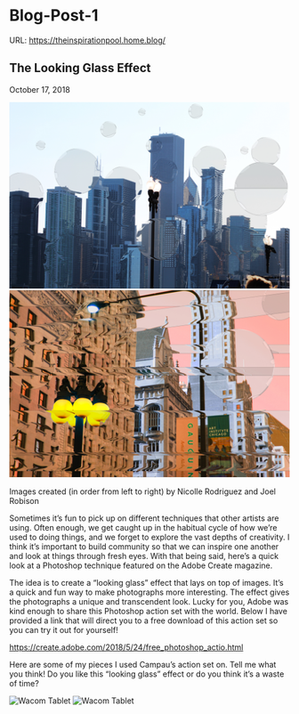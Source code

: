 # Blog-Post-1

URL: https://theinspirationpool.home.blog/

## The Looking Glass Effect
October 17, 2018

![adobe pictures](thefloatingcity.jpg)
![Wacom Tablet](chicagoedit.jpg)

Images created (in order from left to right) by Nicolle Rodriguez and Joel Robison

Sometimes it’s fun to pick up on different techniques that other artists are using. Often enough, we get caught up in the habitual cycle of how we’re used to doing things, and we forget to explore the vast depths of creativity.  I think it’s important to build community so that we can inspire one another and look at things through fresh eyes. With that being said, here’s a quick look at a Photoshop technique featured on the Adobe Create magazine.

The idea is to create a “looking glass” effect that lays on top of images. It’s a quick and fun way to make photographs more interesting. The effect gives the photographs a unique and transcendent look. Lucky for you, Adobe was kind enough to share this Photoshop action set with the world. Below I have provided a link that will direct you to a free download of this action set so you can try it out for yourself!

https://create.adobe.com/2018/5/24/free_photoshop_actio.html

Here are some of my pieces I used Campau’s action set on. Tell me what you think! Do you like this “looking glass” effect or do you think it’s a waste of time?

![Wacom Tablet](thefloatingcity.png)
![Wacom Tablet](chicagoedit.png)

